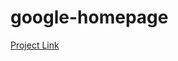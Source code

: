 google-homepage
===============
<a href="http://www.theodinproject.com/web-development-101/html-css">Project Link</a>
